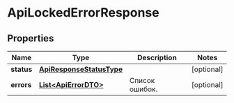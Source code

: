 

# ApiLockedErrorResponse

## Properties

Name | Type | Description | Notes
------------ | ------------- | ------------- | -------------
**status** | [**ApiResponseStatusType**](ApiResponseStatusType.md) |  |  [optional]
**errors** | [**List&lt;ApiErrorDTO&gt;**](ApiErrorDTO.md) | Список ошибок. |  [optional]




